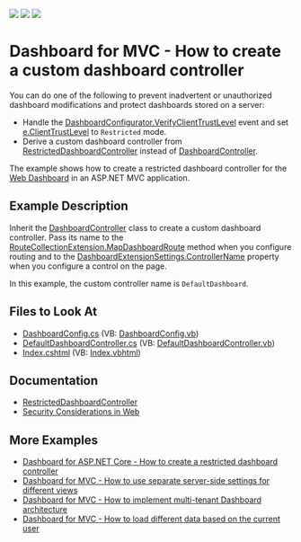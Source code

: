 <!-- default badges list -->
![](https://img.shields.io/endpoint?url=https://codecentral.devexpress.com/api/v1/VersionRange/128579305/21.1.5%2B)
[![](https://img.shields.io/badge/Open_in_DevExpress_Support_Center-FF7200?style=flat-square&logo=DevExpress&logoColor=white)](https://supportcenter.devexpress.com/ticket/details/T526629)
[![](https://img.shields.io/badge/📖_How_to_use_DevExpress_Examples-e9f6fc?style=flat-square)](https://docs.devexpress.com/GeneralInformation/403183)
<!-- default badges end -->

# Dashboard for MVC - How to create a custom dashboard controller

You can do one of the following to prevent inadvertent or unauthorized dashboard modifications and protect dashboards stored on a server:

- Handle the [DashboardConfigurator.VerifyClientTrustLevel](https://docs.devexpress.com/Dashboard/DevExpress.DashboardWeb.DashboardConfigurator.VerifyClientTrustLevel) event and set [e.ClientTrustLevel](https://docs.devexpress.com/Dashboard/DevExpress.DashboardWeb.VerifyClientTrustLevelEventArgs.ClientTrustLevel) to `Restricted` mode.
- Derive a custom dashboard controller from [RestrictedDashboardController](https://docs.devexpress.com/Dashboard/DevExpress.DashboardWeb.Mvc.RestrictedDashboardController) instead of [DashboardController](https://docs.devexpress.com/Dashboard/DevExpress.DashboardWeb.Mvc.DashboardController).

The example shows how to create a restricted dashboard controller for the [Web Dashboard](https://docs.devexpress.com/Dashboard/16977/web-dashboard/aspnet-mvc-dashboard-extension) in an ASP.NET MVC application.

## Example Description

Inherit the [DashboardController](https://docs.devexpress.com/Dashboard/DevExpress.DashboardWeb.Mvc.DashboardController) class to create a custom dashboard controller. Pass its name to the [RouteCollectionExtension.MapDashboardRoute](https://docs.devexpress.com/Dashboard/DevExpress.DashboardWeb.Mvc.RouteCollectionExtension.MapDashboardRoute(System.Web.Routing.RouteCollection-System.String-System.String-System.String--)) method when you configure routing and to the [DashboardExtensionSettings.ControllerName](https://docs.devexpress.com/Dashboard/DevExpress.DashboardWeb.Mvc.DashboardExtensionSettings.ControllerName) property when you configure a control on the page. 

In this example, the custom controller name is `DefaultDashboard`.

<!-- default file list -->
## Files to Look At

* [DashboardConfig.cs](./CS/MvcCustomController/App_Start/DashboardConfig.cs#L12) (VB: [DashboardConfig.vb](./VB/MvcCustomController/App_Start/DashboardConfig.vb#L10))
* [DefaultDashboardController.cs](./CS/MvcCustomController/Controllers/DefaultDashboardController.cs)  (VB: [DefaultDashboardController.vb](./VB/MvcCustomController/Controllers/DefaultDashboardController.vb))
* [Index.cshtml](./CS/MvcCustomController/Views/Home/Index.cshtml#L7)  (VB: [Index.vbhtml](./VB/MvcCustomController/Views/Home/Index.vbhtml#L6))
<!-- default file list end -->

## Documentation

- [RestrictedDashboardController](https://docs.devexpress.com/Dashboard/DevExpress.DashboardWeb.Mvc.RestrictedDashboardController)
- [Security Considerations in Web](https://docs.devexpress.com/Dashboard/118651/designer-and-viewer-applications/web-dashboard/security-considerations)

## More Examples

- [Dashboard for ASP.NET Core - How to create a restricted dashboard controller](https://github.com/DevExpress-Examples/asp-net-core-dashboard-restricted-controller)
- [Dashboard for MVC - How to use separate server-side settings for different views](https://github.com/DevExpress-Examples/dashboard-for-mvc-use-separate-server-side-settings-for-different-views)
- [Dashboard for MVC - How to implement multi-tenant Dashboard architecture](https://github.com/DevExpress-Examples/DashboardUserBasedMVC)
- [Dashboard for MVC - How to load different data based on the current user](https://github.com/DevExpress-Examples/DashboardDifferentUserDataMVC)
